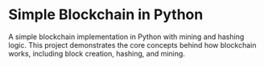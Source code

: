 # Simple Blockchain in Python
A simple blockchain implementation in Python with mining and hashing logic.
This project demonstrates the core concepts behind how blockchain works, including block creation, hashing, and mining.
